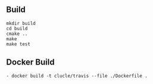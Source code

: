 
## Build
~~~
mkdir build
cd build
cmake ..
make
make test
~~~

## Docker Build
~~~
- docker build -t clucle/travis --file ./Dockerfile .
~~~

